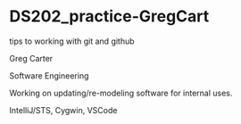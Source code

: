 # DS202_practice-GregCart
tips to working with git and github


Greg Carter

Software Engineering

Working on updating/re-modeling software for internal uses.

IntelliJ/STS, Cygwin, VSCode
